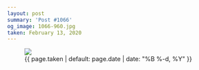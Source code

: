```yaml
---
layout: post
summary: 'Post #1066'
og_image: 1066-960.jpg
taken: February 13, 2020
---
```


<figure class="post">
<img sizes="(min-width: 700px) 50vw, calc(100vw - 2rem)" src="{{ site.assets_url }}/1066-480.jpg" srcset="{{ site.assets_url }}/1066-240.jpg 240w, {{ site.assets_url }}/1066-480.jpg 480w, {{ site.assets_url }}/1066-720.jpg 720w, {{ site.assets_url }}/1066-960.jpg 960w"/>
<figcaption>
<time>{{ page.taken | default: page.date | date: "%B %-d, %Y" }}</time>
</figcaption>
</figure>
